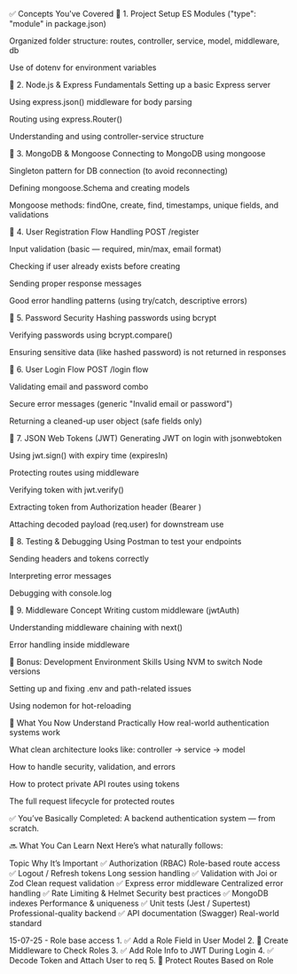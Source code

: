 ✅ Concepts You've Covered
🔹 1. Project Setup
ES Modules ("type": "module" in package.json)

Organized folder structure: routes, controller, service, model, middleware, db

Use of dotenv for environment variables

🔹 2. Node.js & Express Fundamentals
Setting up a basic Express server

Using express.json() middleware for body parsing

Routing using express.Router()

Understanding and using controller-service structure

🔹 3. MongoDB & Mongoose
Connecting to MongoDB using mongoose

Singleton pattern for DB connection (to avoid reconnecting)

Defining mongoose.Schema and creating models

Mongoose methods: findOne, create, find, timestamps, unique fields, and validations

🔹 4. User Registration Flow
Handling POST /register

Input validation (basic — required, min/max, email format)

Checking if user already exists before creating

Sending proper response messages

Good error handling patterns (using try/catch, descriptive errors)

🔹 5. Password Security
Hashing passwords using bcrypt

Verifying passwords using bcrypt.compare()

Ensuring sensitive data (like hashed password) is not returned in responses

🔹 6. User Login Flow
POST /login flow

Validating email and password combo

Secure error messages (generic "Invalid email or password")

Returning a cleaned-up user object (safe fields only)

🔹 7. JSON Web Tokens (JWT)
Generating JWT on login with jsonwebtoken

Using jwt.sign() with expiry time (expiresIn)

Protecting routes using middleware

Verifying token with jwt.verify()

Extracting token from Authorization header (Bearer <token>)

Attaching decoded payload (req.user) for downstream use

🔹 8. Testing & Debugging
Using Postman to test your endpoints

Sending headers and tokens correctly

Interpreting error messages

Debugging with console.log

🔹 9. Middleware Concept
Writing custom middleware (jwtAuth)

Understanding middleware chaining with next()

Error handling inside middleware

🚀 Bonus: Development Environment Skills
Using NVM to switch Node versions

Setting up and fixing .env and path-related issues

Using nodemon for hot-reloading

🧠 What You Now Understand Practically
How real-world authentication systems work

What clean architecture looks like: controller → service → model

How to handle security, validation, and errors

How to protect private API routes using tokens

The full request lifecycle for protected routes

✅ You’ve Basically Completed:
A backend authentication system — from scratch.

🔜 What You Can Learn Next
Here’s what naturally follows:

Topic	Why It’s Important
✅ Authorization (RBAC)	Role-based route access
✅ Logout / Refresh tokens	Long session handling
✅ Validation with Joi or Zod	Clean request validation
✅ Express error middleware	Centralized error handling
✅ Rate Limiting & Helmet	Security best practices
✅ MongoDB indexes	Performance & uniqueness
✅ Unit tests (Jest / Supertest)	Professional-quality backend
✅ API documentation (Swagger)	Real-world standard


15-07-25  - Role base access
                            1. ✅ Add a Role Field in User Model
                            2. 🔐 Create Middleware to Check Roles
                            3. ✅ Add Role Info to JWT During Login
                            4. ✅ Decode Token and Attach User to req
                            5. 🔐 Protect Routes Based on Role
